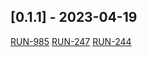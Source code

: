 ## [0.1.1] - 2023-04-19
[RUN-985](https://whirlpoolgtm.atlassian.net/browse/RUN-985)
[RUN-247](https://whirlpoolgtm.atlassian.net/browse/RUN-247)
[RUN-244](https://whirlpoolgtm.atlassian.net/browse/RUN-244)